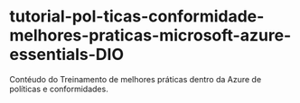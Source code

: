 # tutorial-pol-ticas-conformidade-melhores-praticas-microsoft-azure-essentials-DIO
Contéudo do Treinamento de melhores práticas dentro da Azure de políticas e conformidades.
